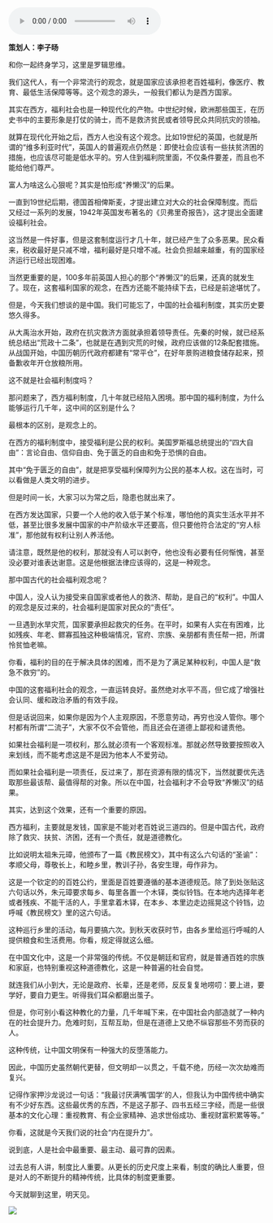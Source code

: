 <audio src="http://igetoss.cdn.igetget.com/mp3/201709/01/201709010209173764334887.mp3" controls="controls">您的浏览器不支持 audio 标签。</audio><p><b>策划人：李子旸</b></p><p>和你一起终身学习，这里是罗辑思维。&nbsp;</p><p>我们这代人，有一个非常流行的观念，就是国家应该承担老百姓福利，像医疗、教育、最低生活保障等等。这个观念的源头，一般我们都认为是西方国家。</p><p>其实在西方，福利社会也是一种现代化的产物。中世纪时候，欧洲那些国王，在历史书中的主要形象是打仗的骑士，而不是救济贫民或者领导民众共同抗灾的领袖。</p><p>就算在现代化开始之后，西方人也没有这个观念。比如19世纪的英国，也就是所谓的“维多利亚时代”，英国人的普遍观点仍然是：即使社会应该有一些扶贫济困的措施，也应该尽可能是低水平的。穷人住到福利院里面，不仅条件要差，而且也不能给他们尊严。</p><p>富人为啥这么心狠呢？其实是怕形成“养懒汉”的后果。</p><p>一直到19世纪后期，德国首相俾斯麦，才提出建立对大众的社会保障制度。而后又经过一系列的发展，1942年英国发布著名的《贝弗里奇报告》，这才提出全面建设福利社会。</p><p>这当然是一件好事，但是这套制度运行才几十年，就已经产生了众多恶果。民众看来，税收最好是只减不增，福利最好是只增不减。社会负担越来越重，有的国家经济运行已经出现困难。</p><p>当然更重要的是，100多年前英国人担心的那个“养懒汉”的后果，还真的就发生了。现在，这套福利国家的观念，在西方还能不能持续下去，已经是前途堪忧了。</p><p>但是，今天我们想谈的是中国。我们可能忘了，中国的社会福利制度，其实历史要悠久得多。</p><p>从大禹治水开始，政府在抗灾救济方面就承担着领导责任。先秦的时候，就已经系统总结出“荒政十二条”，也就是在遇到灾荒的时候，政府应该做的12条配套措施。从战国开始，中国历朝历代政府都建有“常平仓”，在好年景购进粮食储存起来，预备歉收年开仓放粮所用。</p><p>这不就是社会福利制度吗？</p><p>那问题来了，西方福利制度，几十年就已经陷入困境。那中国的福利制度，为什么能够运行几千年，这中间的区别是什么？</p><p>最根本的区别，是观念上的。&nbsp;</p><p>在西方的福利制度中，接受福利是公民的权利。美国罗斯福总统提出的“四大自由”：言论自由、信仰自由、免于匮乏的自由和免于恐惧的自由。</p><p>其中“免于匮乏的自由”，就是把享受福利保障列为公民的基本人权。这在当时，可以看做是人类文明的进步。</p><p>但是时间一长，大家习以为常之后，隐患也就出来了。</p><p>在西方发达国家，只要一个人他的收入低于某个标准，哪怕他的真实生活水平并不低，甚至比很多发展中国家的中产阶级水平还要高，但只要他符合法定的“穷人标准”，那他就有权利让别人养活他。</p><p>请注意，既然是他的权利，那就没有人可以剥夺，他也没有必要有任何惭愧，甚至没必要对谁表达谢意。这是他根据法律应该得的，这是一种观念。</p><p>那中国古代的社会福利观念呢？</p><p>中国人，没人认为接受来自国家或者他人的救济、帮助，是自己的“权利”。中国人的观念是反过来的，社会福利是国家对民众的“责任”。</p><p>一旦遇到水旱灾荒，国家要承担起救灾的任务。在平时，如果有人实在有困难，比如残疾、年老、鳏寡孤独这种极端情况，官府、宗族、亲朋都有责任帮一把，所谓怜贫恤老嘛。</p><p>你看，福利的目的在于解决具体的困难，而不是为了满足某种权利，中国人是“救急不救穷”的。</p><p>中国的这套福利社会的观念，一直运转良好。虽然绝对水平不高，但它成了增强社会认同、缓和政治矛盾的有效手段。&nbsp;</p><p>但是话说回来，如果你是因为个人主观原因，不愿意劳动，再穷也没人管你。哪个村都有所谓“二流子”，大家不仅不会管他，而且还会在道德上鄙视和谴责他。</p><p>如果社会福利是一项权利，那么就必须有一个客观标准。那就必然导致要按照收入来划线，而不能考虑这是不是因为他本人不爱劳动。</p><p>而如果社会福利是一项责任，反过来了，那在资源有限的情况下，当然就要优先选取那些最该帮、最值得帮的对象。所以在中国，社会福利才不会导致“养懒汉”的结果。</p><p>其实，达到这个效果，还有一个重要的原因。</p><p>西方福利，主要就是发钱，国家是不能对老百姓说三道四的。但是中国古代，政府除了救灾、扶贫、济困，还有一个责任，就是道德教化。</p><p>比如说明太祖朱元璋，他颁布了一篇《教民榜文》，其中有这么六句话的“圣谕”：孝顺父母，尊敬长上，和睦乡里，教训子孙，各安生理，毋作非为。</p><p>这是一个钦定的的百姓公约，里面是百姓要遵循的基本道德规范。除了到处张贴这六句话以外，朱元璋要求每乡、每里各置一个木铎，类似铃铛。在本地内选择年老或者残疾、不能干活的人，手里拿着木铎，在本乡、本里边走边摇晃这个铃铛，边呼喊《教民榜文》里的这六句话。</p><p>这种巡行乡里的活动，每月要搞六次。到秋天收获时节，由各乡里给巡行呼喊的人提供粮食和生活费用。你看，规定得就这么细。</p><p>在中国文化中，这是一个非常强的传统。不仅是朝廷和官府，就是普通百姓的宗族和家庭，也特别重视这种道德教化，这是一种普遍的社会自觉。</p><p>就连我们从小到大，无论是政府、长辈，还是老师，反反复复地唠叨：要上进，要学好，要自力更生。听得我们耳朵都磨出茧子。</p><p>但是，你可别小看这种教化的力量，几千年喊下来，在中国社会内部造就了一种内在的社会提升力。危难时刻，互帮互助，但是在道德上又绝不纵容那些不劳而获的人。</p><p>这种传统，让中国文明保有一种强大的反堕落能力。</p><p>因此，中国历史虽然朝代更替，但文明却一以贯之，千载不绝，历经一次次劫难而复兴。&nbsp;</p><p>记得作家押沙龙说过一句话：“我最讨厌满嘴‘国学’的人，但我认为中国传统中确实有不少好东西。这些最优秀的东西，不是这子那子、四书五经三字经，而是一些很基本的文化心理：重视教育、有企业家精神、追求世俗成功、重视财富积累等等。”</p><p>你看，这就是今天我们说的社会“内在提升力”。</p><p>说到底，人是社会中最重要、最主动、最可靠的因素。</p><p>过去总有人讲，制度比人重要。从更长的历史尺度上来看，制度的确比人重要，但是对人的不断提升的精神传统，比具体的制度更重要。</p><p>今天就聊到这里，明天见。</p><img src="https://piccdn.igetget.com/img/201708/30/201708302312044483685671.jpg" />